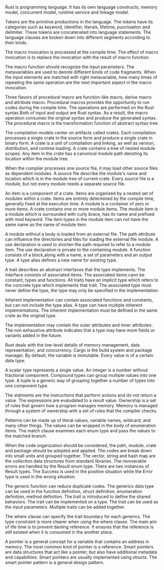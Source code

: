 Rust is programming language. It has its own language constructs, memory model, concurrent model, runtime service and linkage model. 

Tokens are the primitive productions in the language. The tokens have its categories such as keyword, identifier, literals, lifetime, punctuation and delimiter. These tokens are concatenated into language statements. The language clauses are broken down into different segments according to their kinds.

The macro invocation is processed at the compile time. The effect of macro invocation is to replace the invocation with the result of macro function.

The macro function should recognize the input parameters. The metavariables are used to denote different kinds of code fragments. When the input elements are matched with right metavariable, how many times of repeating the same operation are the next important aspect in the macro invocation.

Three flavors of procedural macro are function-like macro, derive macro and attribute macro. Procedural macros provides the opportunity to run codes during the compile time. The operations are performed on the Rust syntax.Both of input and output are Rust syntax. As a result, the macro operation consumes the original syntax and produce the generated syntax. The procedural macro is the transformation function of abstract syntax tree.

The compilation models center on artifacts called crates. Each compilation processes a single crate in the source form and produce a single crate in binary form. A crate is a unit of compilation and linking, as well as version, distribution, and runtime loading. A crate contains a tree of nested module scopes. Any item in the crate has a canonical module path denoting its location within the module tree. 

When the compiler processes one source file, it may load other source files as dependent modules. A source file describe the module's name and location which is in the module tree of current crate. Every source file is a module, but not every module needs a separate source file.

An item is a component of a crate. Items are organized by a nested set of modules within a crate. Items are entirely determined by the compile time, generally fixed at the execution time. A module is a container of zero or more items. A crate contains one or more module items. The module item is a module which is surrounded with curly brace, has its name and prefixed with mod keyword. The item types in the module item can not have the same name as the name of module item. 

A module without a body is loaded from an external file. The path attribute can influence the directories and files for loading the external file module. A use declaration is used to shorten the path required to refer to a module item. The use declaration is private to the containing module. A function consists of a block,along with a name, a set of parameters and an output type. A type alias defines a new name for existing type. 

A trait describes an abstract interfaces that the type implements. The interface consists of associated items. The associated items cann be constant, types and functions. All traits have an implicit type which refers to the concrete type which implements that trait. The associated type must never define the type, the type may only be specified in the implementation.

Inherent implementation can contain associated functions and constants, but can not include the type alias. A type can have multiple inherent implementations. The inherent implementation must be defined in the same crate as the original type.

The implementation may contain the outer attributes and inner attributes. The non exhaustive attribute indicates that a type may have more fields or variants added in the future.

Rust deals with the low-level details of memory management, data representation, and concurrency. Cargo is the build system and package manager. By default, the variable is immutable. Every value is of a certain data type.

A scalar type represents a single value. An integer is a number without fractional component. Compound types can group multiple values into one type. A tuple is a generic way of grouping together a number of types into one component type. 

The statments are the instructions that perform actions and do not return a value. The expressions are evaludated to a result value. Ownership is a set of rules that govern how a program manages memory. Memory is managed through a system of ownership with a set of rules that the compiler checks. 

Patterns can be made up of literal values, variable names, wildcard, and many other things. The values can be wrapped in the body of enumeration items. The match clause examines each enum type and pass the values to the matched branch. 

When the code organization should be considered, the path, module, crate and package should be adopted and applied. The codes are break down into small units and grouped together. The vector, string and hash map are the collection data structures from standard libraries. The revoverable errors are handled by the Result enum type. There are two instances of Result types. The Success is used in the positive situation while the Error type is used in the wrong situation.

The generic function can reduce duplicate codes. The generics data type can be used in the function definition, struct definition, enumeration definition, method definition. The trait is introduced to define the shared behaviors. The trait can be implemented on a type. The trait can be used as the input parameters. Multiple traits can be added together. 

The where clause can specify the trait boundary for each generics. The type constraint is more clearer when using the where clause. The main aim of life time is to prevent danling reference. It ensures that the reference is still existed when it is consumed in the another place.

A pointer is a general concept for a variable that contains an address in memory. The most common kind of pointer is a reference. Smart pointers are data structures that act like a pointer, but also have additional metadata and capabilities. Smart pointers are usually implemented using structs. The smart pointer pattern is a general design pattern. 


